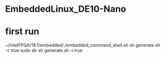 # EmbeddedLinux_DE10-Nano

# first run
~/intelFPGA/18.1/embedded/./embedded_command_shell.sh
sh generate.sh -c true
sudo dir
sh generate.sh -i true
